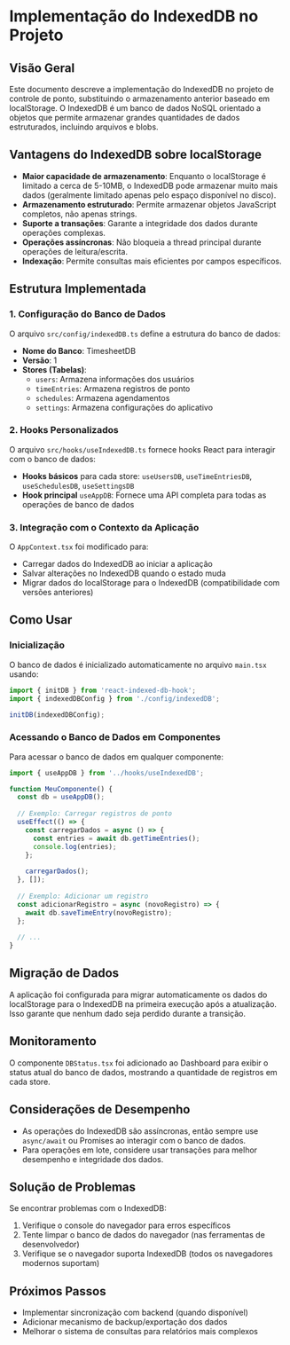 # Implementação do IndexedDB no Projeto

## Visão Geral

Este documento descreve a implementação do IndexedDB no projeto de controle de ponto, substituindo o armazenamento anterior baseado em localStorage. O IndexedDB é um banco de dados NoSQL orientado a objetos que permite armazenar grandes quantidades de dados estruturados, incluindo arquivos e blobs.

## Vantagens do IndexedDB sobre localStorage

- **Maior capacidade de armazenamento**: Enquanto o localStorage é limitado a cerca de 5-10MB, o IndexedDB pode armazenar muito mais dados (geralmente limitado apenas pelo espaço disponível no disco).
- **Armazenamento estruturado**: Permite armazenar objetos JavaScript completos, não apenas strings.
- **Suporte a transações**: Garante a integridade dos dados durante operações complexas.
- **Operações assíncronas**: Não bloqueia a thread principal durante operações de leitura/escrita.
- **Indexação**: Permite consultas mais eficientes por campos específicos.

## Estrutura Implementada

### 1. Configuração do Banco de Dados

O arquivo `src/config/indexedDB.ts` define a estrutura do banco de dados:

- **Nome do Banco**: TimesheetDB
- **Versão**: 1
- **Stores (Tabelas)**:
  - `users`: Armazena informações dos usuários
  - `timeEntries`: Armazena registros de ponto
  - `schedules`: Armazena agendamentos
  - `settings`: Armazena configurações do aplicativo

### 2. Hooks Personalizados

O arquivo `src/hooks/useIndexedDB.ts` fornece hooks React para interagir com o banco de dados:

- **Hooks básicos** para cada store: `useUsersDB`, `useTimeEntriesDB`, `useSchedulesDB`, `useSettingsDB`
- **Hook principal** `useAppDB`: Fornece uma API completa para todas as operações de banco de dados

### 3. Integração com o Contexto da Aplicação

O `AppContext.tsx` foi modificado para:

- Carregar dados do IndexedDB ao iniciar a aplicação
- Salvar alterações no IndexedDB quando o estado muda
- Migrar dados do localStorage para o IndexedDB (compatibilidade com versões anteriores)

## Como Usar

### Inicialização

O banco de dados é inicializado automaticamente no arquivo `main.tsx` usando:

```typescript
import { initDB } from 'react-indexed-db-hook';
import { indexedDBConfig } from './config/indexedDB';

initDB(indexedDBConfig);
```

### Acessando o Banco de Dados em Componentes

Para acessar o banco de dados em qualquer componente:

```typescript
import { useAppDB } from '../hooks/useIndexedDB';

function MeuComponente() {
  const db = useAppDB();
  
  // Exemplo: Carregar registros de ponto
  useEffect(() => {
    const carregarDados = async () => {
      const entries = await db.getTimeEntries();
      console.log(entries);
    };
    
    carregarDados();
  }, []);
  
  // Exemplo: Adicionar um registro
  const adicionarRegistro = async (novoRegistro) => {
    await db.saveTimeEntry(novoRegistro);
  };
  
  // ...
}
```

## Migração de Dados

A aplicação foi configurada para migrar automaticamente os dados do localStorage para o IndexedDB na primeira execução após a atualização. Isso garante que nenhum dado seja perdido durante a transição.

## Monitoramento

O componente `DBStatus.tsx` foi adicionado ao Dashboard para exibir o status atual do banco de dados, mostrando a quantidade de registros em cada store.

## Considerações de Desempenho

- As operações do IndexedDB são assíncronas, então sempre use `async/await` ou Promises ao interagir com o banco de dados.
- Para operações em lote, considere usar transações para melhor desempenho e integridade dos dados.

## Solução de Problemas

Se encontrar problemas com o IndexedDB:

1. Verifique o console do navegador para erros específicos
2. Tente limpar o banco de dados do navegador (nas ferramentas de desenvolvedor)
3. Verifique se o navegador suporta IndexedDB (todos os navegadores modernos suportam)

## Próximos Passos

- Implementar sincronização com backend (quando disponível)
- Adicionar mecanismo de backup/exportação dos dados
- Melhorar o sistema de consultas para relatórios mais complexos